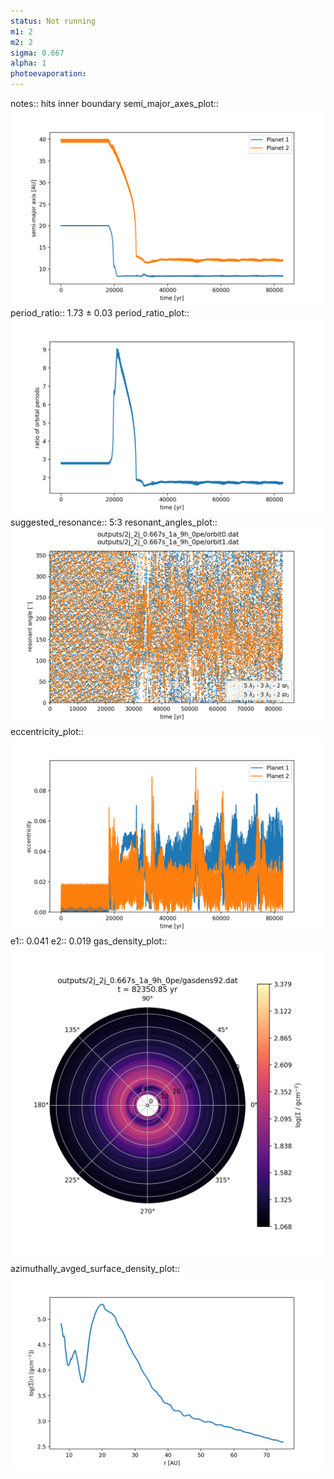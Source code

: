 ```yaml
---
status: Not running
m1: 2
m2: 2
sigma: 0.667
alpha: 1
photoevaporation: 
---
```


notes:: hits inner boundary
semi_major_axes_plot:: ![semi_major_axes_2j_2j_0.667s_1a_9h_0pe.png](plots/semi_major_axes/semi_major_axes_2j_2j_0.667s_1a_9h_0pe.png)
period_ratio:: 1.73 ± 0.03
period_ratio_plot:: ![period_ratio_2j_2j_0.667s_1a_9h_0pe.png](plots/period_ratio/period_ratio_2j_2j_0.667s_1a_9h_0pe.png)
suggested_resonance:: 5:3
resonant_angles_plot:: ![resonant_angles_2j_2j_0.667s_1a_9h_0pe.png](plots/resonant_angles/resonant_angles_2j_2j_0.667s_1a_9h_0pe.png)
eccentricity_plot:: ![eccentricity_2j_2j_0.667s_1a_9h_0pe.png](plots/eccentricity/eccentricity_2j_2j_0.667s_1a_9h_0pe.png)
e1:: 0.041
e2:: 0.019
gas_density_plot:: ![gas_density_2j_2j_0.667s_1a_9h_0pe.png](plots/gas_density/gas_density_2j_2j_0.667s_1a_9h_0pe.png)
azimuthally_avged_surface_density_plot:: ![azimuthally_avged_surface_density_2j_2j_0.667s_1a_9h_0pe.png](plots/azimuthally_avged_surface_density/azimuthally_avged_surface_density_2j_2j_0.667s_1a_9h_0pe.png)
